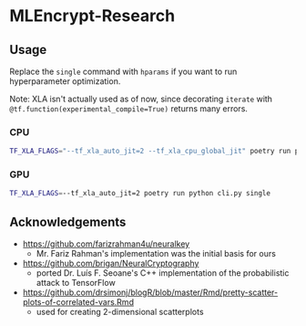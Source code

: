# MLEncrypt-Research

## Usage

Replace the `single` command with `hparams` if you want to run hyperparameter optimization.

Note: XLA isn't actually used as of now, since decorating `iterate` with `@tf.function(experimental_compile=True)` returns many errors.

### CPU

```zsh
TF_XLA_FLAGS="--tf_xla_auto_jit=2 --tf_xla_cpu_global_jit" poetry run python cli.py single
```

### GPU

```zsh
TF_XLA_FLAGS=--tf_xla_auto_jit=2 poetry run python cli.py single
```

## Acknowledgements

-   <https://github.com/farizrahman4u/neuralkey>
    -   Mr. Fariz Rahman's implementation was the initial basis for ours
-   <https://github.com/brigan/NeuralCryptography>
    -   ported Dr. Luís F. Seoane's C++ implementation of the probabilistic attack to TensorFlow
-   <https://github.com/drsimonj/blogR/blob/master/Rmd/pretty-scatter-plots-of-correlated-vars.Rmd>
    -   used for creating 2-dimensional scatterplots
